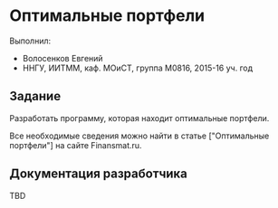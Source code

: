 ﻿# Оптимальные портфели

Выполнил:

 - Волосенков Евгений
 - ННГУ, ИИТММ, каф. МОиСТ, группа М0816, 2015-16 уч. год

## Задание

Разработать программу, которая находит оптимальные портфели.

Все необходимые сведения можно найти в статье
["Оптимальные портфели"] на сайте Finansmat.ru.

## Документация разработчика

TBD

<!-- LINKS -->

[Optymal_Portfolios]: http://finansmat.ru/index.php?option=content&task=view&id=51
